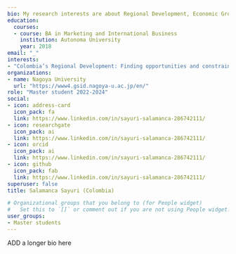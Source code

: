 ```yaml
---
bio: My research interests are about Regional Development, Economic Growth, and Inequality. 
education: 
  courses:
  - course: BA in Marketing and International Business
    institution: Autonoma University
    year: 2018
email: "_"
interests:
- "Colombia’s Regional Development: Finding opportunities and constrains for Sustainable Development"
organizations:
- name: Nagoya University
  url: "https://www4.gsid.nagoya-u.ac.jp/en/"
role: "Master student 2022-2024"
social:
- icon: address-card
  icon_pack: fa
  link: https://www.linkedin.com/in/sayuri-salamanca-286742111/
- icon: researchgate
  icon_pack: ai
  link: https://www.linkedin.com/in/sayuri-salamanca-286742111/
- icon: orcid
  icon_pack: ai
  link: https://www.linkedin.com/in/sayuri-salamanca-286742111/
- icon: github
  icon_pack: fab
  link: https://www.linkedin.com/in/sayuri-salamanca-286742111/
superuser: false
title: Salamanca Sayuri (Colombia)

# Organizational groups that you belong to (for People widget)
#   Set this to `[]` or comment out if you are not using People widget.
user_groups:
- Master students
---
```


ADD a longer bio here
